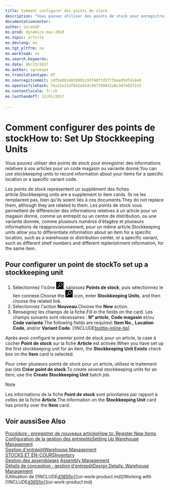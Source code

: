 ```yaml
---
title: Comment configurer des points de stock
description: "Vous pouvez utiliser des points de stock pour enregistrer des informations relatives à vos articles pour un code magasin ou variante donné."
documentationcenter: 
author: SorenGP
ms.prod: dynamics-nav-2018
ms.topic: article
ms.devlang: na
ms.tgt_pltfrm: na
ms.workload: na
ms.search.keywords: 
ms.date: 08/23/2017
ms.author: sgroespe
ms.translationtype: HT
ms.sourcegitcommit: 1dfba8b14019991c95f40ffd5f7fbaed5df414eb
ms.openlocfilehash: 7ea31e21df842e63dc9d75998d2a0c3dfe65f1d3
ms.contentlocale: fr-ch
ms.lasthandoff: 12/01/2017

---
```

# <a name="how-to-set-up-stockkeeping-units"></a><span data-ttu-id="4694f-103">Comment configurer des points de stock</span><span class="sxs-lookup"><span data-stu-id="4694f-103">How to: Set Up Stockkeeping Units</span></span>
<span data-ttu-id="4694f-104">Vous pouvez utiliser des points de stock pour enregistrer des informations relatives à vos articles pour un code magasin ou variante donné.</span><span class="sxs-lookup"><span data-stu-id="4694f-104">You can use stockkeeping units to record information about your items for a specific location or a specific variant code.</span></span>  

 <span data-ttu-id="4694f-105">Les points de stock représentent un supplément des fiches article.</span><span class="sxs-lookup"><span data-stu-id="4694f-105">Stockkeeping units are a supplement to item cards.</span></span> <span data-ttu-id="4694f-106">Ils ne les remplacent pas, bien qu'ils soient liés à ces documents.</span><span class="sxs-lookup"><span data-stu-id="4694f-106">They do not replace them, although they are related to them.</span></span> <span data-ttu-id="4694f-107">Les points de stock vous permettent de différencier des informations relatives à un article pour un magasin donné, comme un entrepôt ou un centre de distribution, ou une variante donnée, comme plusieurs numéros d'étagère et plusieurs informations de réapprovisionnement, pour un même article.</span><span class="sxs-lookup"><span data-stu-id="4694f-107">Stockkeeping units allow you to differentiate information about an item for a specific location, such as a warehouse or distribution center, or a specific variant, such as different shelf numbers and different replenishment information, for the same item.</span></span>  

## <a name="to-set-up-a-stockkeeping-unit"></a><span data-ttu-id="4694f-108">Pour configurer un point de stock</span><span class="sxs-lookup"><span data-stu-id="4694f-108">To set up a stockkeeping unit</span></span>  

1.  <span data-ttu-id="4694f-109">Sélectionnez l'icône ![Page ou état pour la recherche](media/ui-search/search_small.png "Page ou état pour la recherche"), saisissez **Points de stock**, puis sélectionnez le lien connexe.</span><span class="sxs-lookup"><span data-stu-id="4694f-109">Choose the ![Search for Page or Report](media/ui-search/search_small.png "Search for Page or Report icon") icon, enter **Stockkeeping Units**, and then choose the related link.</span></span>  
2.  <span data-ttu-id="4694f-110">Sélectionnez l'action **Nouveau**.</span><span class="sxs-lookup"><span data-stu-id="4694f-110">Choose the **New** action.</span></span>  
3.  <span data-ttu-id="4694f-111">Renseignez les champs de la fiche.</span><span class="sxs-lookup"><span data-stu-id="4694f-111">Fill in the fields on the card.</span></span> <span data-ttu-id="4694f-112">Les champs suivants sont nécessaires : **N° article**, **Code magasin** et/ou **Code variante**.</span><span class="sxs-lookup"><span data-stu-id="4694f-112">The following fields are required: **Item No.**, **Location Code**, and/or **Variant Code**.</span></span> [!INCLUDE[tooltip-inline-tip](includes/tooltip-inline-tip_md.md)]  

<span data-ttu-id="4694f-113">Après avoir configuré le premier point de stock pour un article, la case à cocher **Point de stock** sur la fiche **Article** est activée.</span><span class="sxs-lookup"><span data-stu-id="4694f-113">When you have set up the first stockkeeping unit for an item, the **Stockkeeping Unit Exists** check box on the **Item** card is selected.</span></span>  

<span data-ttu-id="4694f-114">Pour créer plusieurs points de stock pour un article, utilisez le traitement par lots **Créer point de stock**.</span><span class="sxs-lookup"><span data-stu-id="4694f-114">To create several stockkeeping units for an item, use the **Create Stockkeeping Unit** batch job.</span></span>  

> [!NOTE]  
>  <span data-ttu-id="4694f-115">Les informations de la fiche **Point de stock** sont prioritaires par rapport à celles de la fiche **Article**.</span><span class="sxs-lookup"><span data-stu-id="4694f-115">The information on the **Stockkeeping Unit** card has priority over the **Item** card.</span></span>  

## <a name="see-also"></a><span data-ttu-id="4694f-116">Voir aussi</span><span class="sxs-lookup"><span data-stu-id="4694f-116">See Also</span></span>  
[<span data-ttu-id="4694f-117">Procédure : enregistrer de nouveaux articles</span><span class="sxs-lookup"><span data-stu-id="4694f-117">How to: Register New Items</span></span>](inventory-how-register-new-items.md)  
[<span data-ttu-id="4694f-118">Configuration de la gestion des entrepôts</span><span class="sxs-lookup"><span data-stu-id="4694f-118">Setting Up Warehouse Management</span></span>](warehouse-setup-warehouse.md)  
[<span data-ttu-id="4694f-119">Gestion d'entrepôt</span><span class="sxs-lookup"><span data-stu-id="4694f-119">Warehouse Management</span></span>](warehouse-manage-warehouse.md)  
[<span data-ttu-id="4694f-120">STOCKS ET EN-COURS</span><span class="sxs-lookup"><span data-stu-id="4694f-120">Inventory</span></span>](inventory-manage-inventory.md)  
<span data-ttu-id="4694f-121">[Gestion des assemblages](assembly-assemble-items.md)  </span><span class="sxs-lookup"><span data-stu-id="4694f-121">[Assembly Management](assembly-assemble-items.md)  </span></span>  
[<span data-ttu-id="4694f-122">Détails de conception : gestion d'entrepôt</span><span class="sxs-lookup"><span data-stu-id="4694f-122">Design Details: Warehouse Management</span></span>](design-details-warehouse-management.md)  
<span data-ttu-id="4694f-123">[Utilisation de [!INCLUDE[d365fin](includes/d365fin_md.md)]](ui-work-product.md)</span><span class="sxs-lookup"><span data-stu-id="4694f-123">[Working with [!INCLUDE[d365fin](includes/d365fin_md.md)]](ui-work-product.md)</span></span>  

